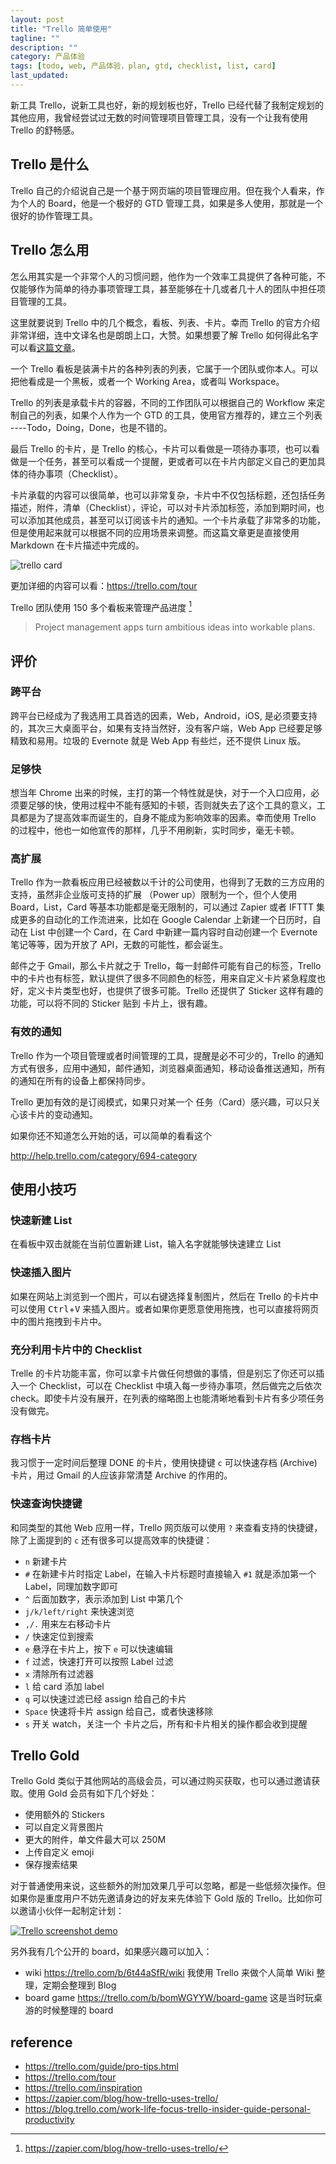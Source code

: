 ```yaml
---
layout: post
title: "Trello 简单使用"
tagline: ""
description: ""
category: 产品体验
tags: [todo, web, 产品体验，plan, gtd, checklist, list, card]
last_updated:
---
```


新工具 Trello，说新工具也好，新的规划板也好，Trello 已经代替了我制定规划的其他应用，我曾经尝试过无数的时间管理项目管理工具，没有一个让我有使用 Trello 的舒畅感。

## Trello 是什么
Trello 自己的介绍说自己是一个基于网页端的项目管理应用。但在我个人看来，作为个人的 Board，他是一个极好的 GTD 管理工具，如果是多人使用，那就是一个很好的协作管理工具。

## Trello 怎么用
怎么用其实是一个非常个人的习惯问题，他作为一个效率工具提供了各种可能，不仅能够作为简单的待办事项管理工具，甚至能够在十几或者几十人的团队中担任项目管理的工具。

这里就要说到 Trello 中的几个概念，看板、列表、卡片。幸而 Trello 的官方介绍非常详细，连中文译名也是朗朗上口，大赞。如果想要了解 Trello 如何得此名字可以看[这篇文章](/post/2018/04/gtld-xyz.html)。

一个 Trello 看板是装满卡片的各种列表的列表，它属于一个团队或你本人。可以把他看成是一个黑板，或者一个 Working Area，或者叫 Workspace。

Trello 的列表是承载卡片的容器，不同的工作团队可以根据自己的 Workflow 来定制自己的列表，如果个人作为一个 GTD 的工具，使用官方推荐的，建立三个列表 ----Todo，Doing，Done，也是不错的。

最后 Trello 的卡片，是 Trello 的核心，卡片可以看做是一项待办事项，也可以看做是一个任务，甚至可以看成一个提醒，更或者可以在卡片内部定义自己的更加具体的待办事项（Checklist）。

卡片承载的内容可以很简单，也可以非常复杂，卡片中不仅包括标题，还包括任务描述，附件，清单（Checklist），评论，可以对卡片添加标签，添加到期时间，也可以添加其他成员，甚至可以订阅该卡片的通知。一个卡片承载了非常多的功能，但是使用起来就可以根据不同的应用场景来调整。而这篇文章更是直接使用 Markdown 在卡片描述中完成的。

![trello card](https://trello-attachments.s3.amazonaws.com/55756785c6257ef294b55b26/5a27858cb17ff297db1174ed/d8b29438f4de25f887423166c305a4bc/tour-card.png)

更加详细的内容可以看：<https://trello.com/tour>

Trello 团队使用 150 多个看板来管理产品进度 [^trello]

[^trello]: <https://zapier.com/blog/how-trello-uses-trello/>

> Project management apps turn ambitious ideas into workable plans.

## 评价

### 跨平台
跨平台已经成为了我选用工具首选的因素，Web，Android，iOS, 是必须要支持的，其次三大桌面平台，如果有支持当然好，没有客户端，Web App 已经要足够精致和易用。垃圾的 Evernote 就是 Web App 有些烂，还不提供 Linux 版。

### 足够快
想当年 Chrome 出来的时候，主打的第一个特性就是快，对于一个入口应用，必须要足够的快，使用过程中不能有感知的卡顿，否则就失去了这个工具的意义，工具都是为了提高效率而诞生的，自身不能成为影响效率的因素。幸而使用 Trello 的过程中，他也一如他宣传的那样，几乎不用刷新，实时同步，毫无卡顿。

### 高扩展
Trello 作为一款看板应用已经被数以千计的公司使用，也得到了无数的三方应用的支持，虽然非企业版可支持的扩展 （Power up）限制为一个，但个人使用 Board，List，Card 等基本功能都是毫无限制的，可以通过 Zapier 或者 IFTTT 集成更多的自动化的工作流进来，比如在 Google Calendar 上新建一个日历时，自动在 List 中创建一个 Card，在 Card 中新建一篇内容时自动创建一个 Evernote 笔记等等，因为开放了 API，无数的可能性，都会诞生。

邮件之于 Gmail，那么卡片就之于 Trello，每一封邮件可能有自己的标签，Trello 中的卡片也有标签，默认提供了很多不同颜色的标签，用来自定义卡片紧急程度也好，定义卡片类型也好，也提供了很多可能。Trello 还提供了 Sticker 这样有趣的功能，可以将不同的 Sticker 贴到 卡片上，很有趣。

### 有效的通知
Trello 作为一个项目管理或者时间管理的工具，提醒是必不可少的，Trello 的通知方式有很多，应用中通知，邮件通知，浏览器桌面通知，移动设备推送通知，所有的通知在所有的设备上都保持同步。

Trello 更加有效的是订阅模式，如果只对某一个 任务（Card）感兴趣，可以只关心该卡片的变动通知。

如果你还不知道怎么开始的话，可以简单的看看这个

<http://help.trello.com/category/694-category>

## 使用小技巧

### 快速新建 List
在看板中双击就能在当前位置新建 List，输入名字就能够快速建立 List

### 快速插入图片
如果在网站上浏览到一个图片，可以右键选择复制图片，然后在 Trello 的卡片中可以使用 <kbd>Ctrl</kbd>+<kbd>V</kbd> 来插入图片。或者如果你更愿意使用拖拽，也可以直接将网页中的图片拖拽到卡片中。

### 充分利用卡片中的 Checklist
Trelle 的卡片功能丰富，你可以拿卡片做任何想做的事情，但是别忘了你还可以插入一个 Checklist，可以在 Checklist 中填入每一步待办事项，然后做完之后依次 check。即使卡片没有展开，在列表的缩略图上也能清晰地看到卡片有多少项任务没有做完。

### 存档卡片
我习惯于一定时间后整理 DONE 的卡片，使用快捷键 `c` 可以快速存档 (Archive) 卡片，用过 Gmail 的人应该非常清楚 Archive 的作用的。

### 快速查询快捷键
和同类型的其他 Web 应用一样，Trello 网页版可以使用 `?` 来查看支持的快捷键，除了上面提到的 `c` 还有很多可以提高效率的快捷键：

- `n` 新建卡片
- `#` 在新建卡片时指定 Label，在输入卡片标题时直接输入 `#1` 就是添加第一个 Label，同理加数字即可
- `^` 后面加数字，表示添加到 List 中第几个
- `j/k/left/right` 来快速浏览
- `,/.` 用来左右移动卡片
- `/` 快速定位到搜索
- `e` 悬浮在卡片上，按下 `e` 可以快速编辑
- `f` 过滤，快速打开可以按照 Label 过滤
- `x` 清除所有过滤器
- `l` 给 card 添加 label
- `q` 可以快速过滤已经 assign 给自己的卡片
- `Space` 快速将卡片 assign 给自己，或者快速移除
- `s` 开关 watch，关注一个 卡片之后，所有和卡片相关的操作都会收到提醒

## Trello Gold
Trello Gold 类似于其他网站的高级会员，可以通过购买获取，也可以通过邀请获取。使用 Gold 会员有如下几个好处：

- 使用额外的 Stickers
- 可以自定义背景图片
- 更大的附件，单文件最大可以 250M
- 上传自定义 emoji
- 保存搜索结果

对于普通使用来说，这些额外的附加效果几乎可以忽略，都是一些低频次操作。但如果你是重度用户不妨先邀请身边的好友来先体验下 Gold 版的 Trello。比如你可以邀请小伙伴一起制定计划：

<a data-flickr-embed="true"  href="https://www.flickr.com/gp/einverne/c1k37M" title="Trello screenshot demo"><img src="https://farm1.staticflickr.com/784/41398386352_e386a855cb_z.jpg" alt="Trello screenshot demo"></a><script async src="//embedr.flickr.com/assets/client-code.js" charset="utf-8"></script>

另外我有几个公开的 board，如果感兴趣可以加入：

- wiki <https://trello.com/b/6t44aSfR/wiki> 我使用 Trello 来做个人简单 Wiki 整理，定期会整理到 Blog
- board game <https://trello.com/b/bomWGYYW/board-game> 这是当时玩桌游的时候整理的 board

## reference

- <https://trello.com/guide/pro-tips.html>
- <https://trello.com/tour>
- <https://trello.com/inspiration>
- <https://zapier.com/blog/how-trello-uses-trello/>
- <https://blog.trello.com/work-life-focus-trello-insider-guide-personal-productivity>

